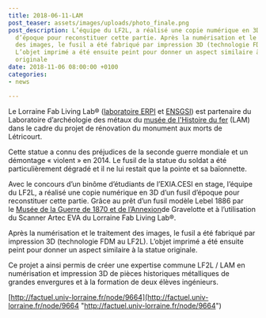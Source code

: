 ```yaml
---
title: 2018-06-11-LAM
post_teaser: assets/images/uploads/photo_finale.png
post_description: L’équipe du LF2L, a réalisé une copie numérique en 3D d’un fusil
  d’époque pour reconstituer cette partie. Après la numérisation et le traitement
  des images, le fusil a été fabriqué par impression 3D (technologie FDM au LF2L).
  L’objet imprimé a été ensuite peint pour donner un aspect similaire à la statue
  originale
date: 2018-11-06 08:00:00 +0100
categories:
- news

---
```

Le Lorraine Fab Living Lab® ([laboratoire ERPI](https://erpi.univ-lorraine.fr/) et [ENSGSI](https://www.facebook.com/ENSGSI/?__tn__=K-R&eid=ARA7HmvsiaiPc62vWD_iGEOUziX0pGYzvNlmsKhIpY8s7Ylo5DdwAO_-7fLTBOkHxD3cqstHZd3s2IjC&fref=mentions&__xts__%5B0%5D=68.ARBg2cwBaTLzLd9la34GTiz9f6nqoQ9Ld6OHX_yt_7l8BNN26-xgZNGJY0jHtIT6uJCuZtoRm6i0JXLPnlH7bZTUsETyDvgWWyher--JfVkfsEgEdwi9k3b43Tbg0bgwTKPsoYwuTqK0H0nRfOVrCQPVrp2ijgtbLOEcn4jRV3HXI0YT-pctTHZyXYPfBsMc-4KapGXhX-xs8cBhVdub6IVUscQ)) est partenaire du Laboratoire d’archéologie des métaux du [musée de l'Histoire du fer](https://www.facebook.com/musee.histoire.du.fer/?__tn__=K-R&eid=ARAQfhjqsxh37UIlUvnXE-_rEH4sTPQElR7dJIIgl-OmWYGgkF7648LnYbF2LEVBoMcKQ46l5B-Un78b&fref=mentions&__xts__%5B0%5D=68.ARBg2cwBaTLzLd9la34GTiz9f6nqoQ9Ld6OHX_yt_7l8BNN26-xgZNGJY0jHtIT6uJCuZtoRm6i0JXLPnlH7bZTUsETyDvgWWyher--JfVkfsEgEdwi9k3b43Tbg0bgwTKPsoYwuTqK0H0nRfOVrCQPVrp2ijgtbLOEcn4jRV3HXI0YT-pctTHZyXYPfBsMc-4KapGXhX-xs8cBhVdub6IVUscQ) (LAM) dans le cadre du projet de rénovation du monument aux morts de Létricourt.

Cette statue a connu des préjudices de la seconde guerre mondiale et un démontage « violent » en 2014. Le fusil de la statue du soldat a été particulièrement dégradé et il ne lui restait que la pointe et sa baïonnette.

Avec le concours d’un binôme d’étudiants de l’EXIA.CESI en stage, l’équipe du LF2L, a réalisé une copie numérique en 3D d’un fusil d’époque pour reconstituer cette partie. Grâce au prêt d’un fusil modèle Lebel 1886 par le [Musée de la Guerre de 1870 et de l’Annexion](https://www.facebook.com/MuseedelaGuerrede1870Gravelotte/?__tn__=K-R&eid=ARAo4jUwu3xkiIrLLp1Wa_U2FD3MwJJdjCdAdRWW7ISVTOkmHdYAwTYBjT0gL4eLgeJjUNLLC9kZaNjL&fref=mentions&__xts__%5B0%5D=68.ARBg2cwBaTLzLd9la34GTiz9f6nqoQ9Ld6OHX_yt_7l8BNN26-xgZNGJY0jHtIT6uJCuZtoRm6i0JXLPnlH7bZTUsETyDvgWWyher--JfVkfsEgEdwi9k3b43Tbg0bgwTKPsoYwuTqK0H0nRfOVrCQPVrp2ijgtbLOEcn4jRV3HXI0YT-pctTHZyXYPfBsMc-4KapGXhX-xs8cBhVdub6IVUscQ)de Gravelotte et à l’utilisation du Scanner Artec EVA du Lorraine Fab Living Lab®.  
  
Après la numérisation et le traitement des images, le fusil a été fabriqué par impression 3D (technologie FDM au LF2L). L’objet imprimé a été ensuite peint pour donner un aspect similaire à la statue originale.

Ce projet a ainsi permis de créer une expertise commune LF2L / LAM en numérisation et impression 3D de pièces historiques métalliques de grandes envergures et à la formation de deux élèves ingénieurs.

[http://factuel.univ-lorraine.fr/node/9664](http://factuel.univ-lorraine.fr/node/9664 "http://factuel.univ-lorraine.fr/node/9664")